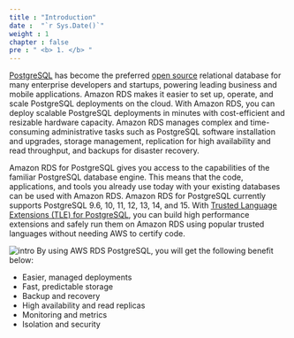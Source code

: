 ```yaml
---
title : "Introduction"
date :  "`r Sys.Date()`" 
weight : 1 
chapter : false
pre : " <b> 1. </b> "
---
```

[PostgreSQL](https://aws.amazon.com/rds/postgresql/what-is-postgresql/) has become the preferred [open source](https://aws.amazon.com/products/databases/open-source-databases/) relational database for many enterprise developers and startups, powering leading business and mobile applications. Amazon RDS makes it easier to set up, operate, and scale PostgreSQL deployments on the cloud. With Amazon RDS, you can deploy scalable PostgreSQL deployments in minutes with cost-efficient and resizable hardware capacity. Amazon RDS manages complex and time-consuming administrative tasks such as PostgreSQL software installation and upgrades, storage management, replication for high availability and read throughput, and backups for disaster recovery.

Amazon RDS for PostgreSQL gives you access to the capabilities of the familiar PostgreSQL database engine. This means that the code, applications, and tools you already use today with your existing databases can be used with Amazon RDS. Amazon RDS for PostgreSQL currently supports PostgreSQL 9.6, 10, 11, 12, 13, 14, and 15. With [Trusted Language Extensions (TLE) for PostgreSQL](https://aws.amazon.com/rds/postgresql/features/), you can build high performance extensions and safely run them on Amazon RDS using popular trusted languages without needing AWS to certify code.

 ![intro](/images/1/2.png)
By using AWS RDS PostgreSQL, you will get the following benefit below:
- Easier, managed deployments
- Fast, predictable storage
- Backup and recovery
- High availability and read replicas
- Monitoring and metrics 
- Isolation and security



